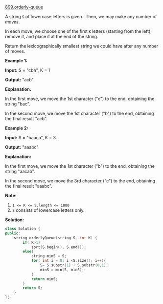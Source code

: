 [899.orderly-queue](https://leetcode.com/problems/orderly-queue/)  

A string `S` of lowercase letters is given.  Then, we may make any number of _moves_.

In each move, we choose one of the first `K` letters (starting from the left), remove it, and place it at the end of the string.

Return the lexicographically smallest string we could have after any number of moves.

**Example 1:**

  
**Input:** S = "cba", K = 1
  
**Output:** "acb"
  
**Explanation:** 
  
In the first move, we move the 1st character ("c") to the end, obtaining the string "bac".
  
In the second move, we move the 1st character ("b") to the end, obtaining the final result "acb".
  

**Example 2:**

  
**Input:** S = "baaca", K = 3
  
**Output:** "aaabc"
  
**Explanation:** 
  
In the first move, we move the 1st character ("b") to the end, obtaining the string "aacab".
  
In the second move, we move the 3rd character ("c") to the end, obtaining the final result "aaabc".
  

**Note:**

1.  `1 <= K <= S.length <= 1000`
2.  `S` consists of lowercase letters only.  



**Solution:**  

```cpp
class Solution {
public:
    string orderlyQueue(string S, int K) {
        if( K>1)
            sort(S.begin(), S.end());
        else{
            string minS = S;
            for( int i = 0; i <S.size(); i++){
                S= S.substr(1) + S.substr(0,1);
                minS = min(S, minS);
            }
            return minS;
        }
        return S;
    }
};
```
      